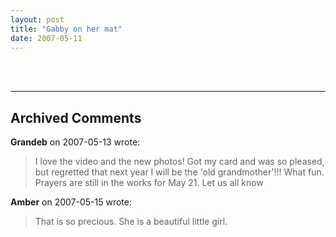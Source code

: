 ```yaml
---
layout: post
title: "Gabby on her mat"
date: 2007-05-11
---
```


<div id="matVideo"> </div><br /><script type="text/javascript"> var so = new SWFObject("http://vid170.photobucket.com/player.swf?file=http://vid170.photobucket.com/albums/u252/mjpalad/P1000641.flv", "matVideo", "430", "389", "8", "#EDEBDA"); so.write("matVideo"); </script>


---

## Archived Comments

**Grandeb** on 2007-05-13 wrote:

> I love the video and the new photos!  Got my card and was so pleased, but regretted that next year I will be the 'old grandmother'!!!  What fun.  Prayers are still in the works for May 21.  Let us all know

**Amber** on 2007-05-15 wrote:

> That is so precious.  She is a beautiful little girl.
